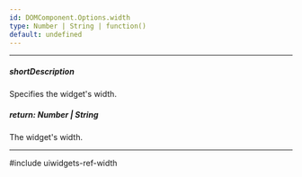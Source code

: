 ```yaml
---
id: DOMComponent.Options.width
type: Number | String | function()
default: undefined
---
```

---
##### shortDescription
Specifies the widget's width.

##### return: Number | String
The widget's width.

---
#include uiwidgets-ref-width
